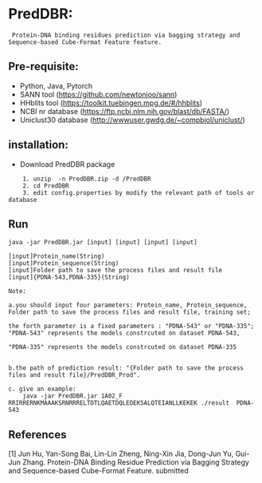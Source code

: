 # PredDBR:

     Protein-DNA binding residues prediction via bagging strategy and Sequence-based Cube-Format Feature feature.
	
## Pre-requisite:
   - Python, Java, Pytorch
   - SANN tool (https://github.com/newtonjoo/sann)
   - HHblits tool (https://toolkit.tuebingen.mpg.de/#/hhblits)
   - NCBI nr database (https://ftp.ncbi.nlm.nih.gov/blast/db/FASTA/)
   - Uniclust30 database (http://wwwuser.gwdg.de/~compbiol/uniclust/)
   
## installation:

* Download PredDBR package
~~~
	1. unzip  -n PredDBR.zip -d /PredDBR
	2. cd PredDBR
	3. edit config.properties by modify the relevant path of tools or database
~~~	

## Run

	java -jar PredDBR.jar [input] [input] [input] [input]
	
	[input]Protein_name(String)  
	[input]Protein_sequence(String)	
	[input]Folder path to save the process files and result file
	[input]{PDNA-543,PDNA-335}(String)
	
	Note: 
	
	a.you should input four parameters: Protein_name, Protein_sequence, Folder path to save the process files and result file, training set;
	
	the forth parameter is a fixed parameters : "PDNA-543" or "PDNA-335"; "PDNA-543" represents the models constrcuted on dataset PDNA-543,
	  
	"PDNA-335" represents the models constrcuted on dataset PDNA-335
	 
		
	b.the path of prediction result: "{Folder path to save the process files and result file}/PredDBR_Prod".
	
	c. give an example:
		java -jar PredDBR.jar 1A02_F RRIRRERNKMAAAKSRNRRRELTDTLQAETDQLEDEKSALQTEIANLLKEKEK ./result  PDNA-543 

## References 
[1] Jun Hu, Yan-Song Bai, Lin-Lin Zheng, Ning-Xin Jia, Dong-Jun Yu, Gui-Jun Zhang. Protein-DNA Binding Residue Prediction via Bagging Strategy and Sequence-based Cube-Format Feature. submitted

